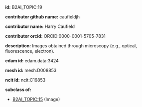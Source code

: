 **id:** B2AI_TOPIC:19

**contributor github name:** caufieldjh

**contributor name:** Harry Caufield

**contributor orcid:** ORCID:0000-0001-5705-7831

**description:** Images obtained through microscopy (e.g., optical, fluorescence, electron).

**edam id:** edam.data:3424

**mesh id:** mesh:D008853

**ncit id:** ncit:C16853

**subclass of:**

- [B2AI_TOPIC:15](../topics/Image.markdown) (Image)
